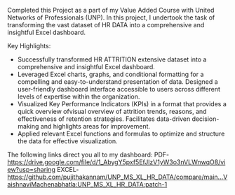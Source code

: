 Completed this Project as a part of my Value Added Course with United Networks of Professionals (UNP). In this project, I undertook the task of transforming the vast dataset of HR DATA  into a comprehensive and insightful Excel dashboard.

Key Highlights:

- Successfully transformed HR ATTRITION extensive dataset into a comprehensive and insightful Excel dashboard.
- Leveraged Excel charts, graphs, and conditional formatting for a compelling and easy-to-understand presentation of data.
 Designed a user-friendly dashboard interface accessible to users across different levels of expertise within the organization.
- Visualized Key Performance Indicators (KPIs) in a format that provides a quick overview ofvisual overview of attrition trends, reasons, and effectiveness of retention strategies. Facilitates data-driven decision-making and highlights areas for improvement.
- Applied relevant Excel functions and formulas to optimize and structure the data for effective visualization.

The following links direct you all to my dashboard:
PDF-https://drive.google.com/file/d/1_AbygY5pxf5EfJlzV1yW3o3nVLWnwqO8/view?usp=sharing
EXCEL- https://github.com/pujithakannam/UNP_MS_XL_HR_DATA/compare/main...VaishnaviMachenabhatla:UNP_MS_XL_HR_DATA:patch-1
